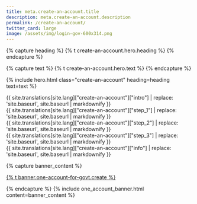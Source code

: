 ```yaml
---
title: meta.create-an-account.title
description: meta.create-an-account.description
permalink: /create-an-account/
twitter_card: large
image: /assets/img/login-gov-600x314.png
---
```


{% capture heading %}
{% t create-an-account.hero.heading %}
{% endcapture %}

{% capture text %}
{% t create-an-account.hero.text %}
{% endcapture %}

{% include hero.html class="create-an-account" heading=heading text=text %}

<div class="create-an-account bg-white grid-container-desktop-lg padding-top-9">
  <div class="grid-row">
  <div class="tablet:grid-col-7">
    <div class="text border-bottom border-blue-accent">{{ site.translations[site.lang]["create-an-account"]["intro"] | replace: 'site.baseurl', site.baseurl | markdownify }}
    </div>
    <div class="step-1 step">
      {{ site.translations[site.lang]["create-an-account"]["step_1"] | replace: 'site.baseurl', site.baseurl | markdownify }}
      <div class="mobile step-1-img"></div>
    </div>
    <div class="step-2 step">
      {{ site.translations[site.lang]["create-an-account"]["step_2"] | replace: 'site.baseurl', site.baseurl | markdownify }}
      <div class="mobile step-2-img"></div>
    </div>
    <div class="step-3 step">
      {{ site.translations[site.lang]["create-an-account"]["step_3"] | replace: 'site.baseurl', site.baseurl | markdownify }}
      <div class="mobile step-3-img"></div>
    </div>
  </div>
  <div class="tablet:grid-col-3 tablet:grid-offset-2 sidebar">
    <div class="box bg-blue-light">
      {{ site.translations[site.lang]["create-an-account"]["info"] | replace: 'site.baseurl', site.baseurl | markdownify }}
    </div>
  </div>
</div>

{% capture banner_content %}

  <p><a class="learn-account-creation usa-button usa-button--big" href="https://secure.login.gov/sign_up/enter_email">{% t banner.one-account-for-govt.create %}</a></p>
{% endcapture %}
{% include one_account_banner.html content=banner_content %}
